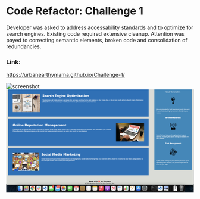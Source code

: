 # Code Refactor: Challenge 1

Developer was asked to address accessability standards and to optimize for search engines.  Existing code required extensive cleanup. Attention was payed to correcting semantic elements, broken code and consolidation of redundancies. 

### Link:
https://urbanearthymama.github.io/Challenge-1/


![screenshot](images/horiseon-header.png)
![screenshot2](images/horiseon-body.png)
